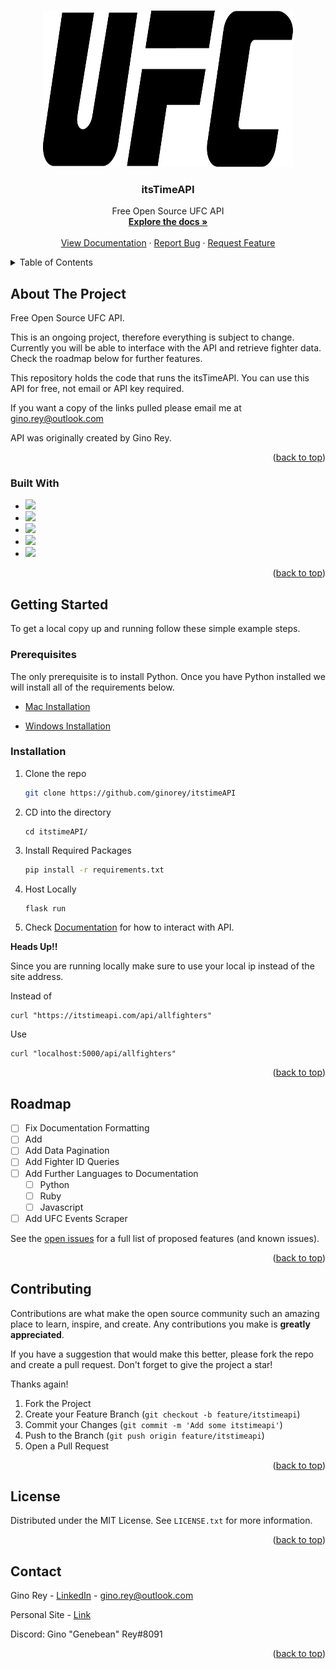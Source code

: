 <a name="readme-top"></a>



<!-- PROJECT SHIELDS -->
<!--
*** I'm using markdown "reference style" links for readability.
*** Reference links are enclosed in brackets [ ] instead of parentheses ( ).
*** See the bottom of this document for the declaration of the reference variables
*** for contributors-url, forks-url, etc. This is an optional, concise syntax you may use.
*** https://www.markdownguide.org/basic-syntax/#reference-style-links
-->


<!-- PROJECT LOGO -->
<br />
<div align="center">
  <a href="https://github.com/othneildrew/Best-README-Template">
    <img src="app/static/images/1280px-UFC_logo-1.svg.png" alt="Logo" width="400" height="250">
  </a>

  <h3 align="center">itsTimeAPI</h3>

  <p align="center">
    Free Open Source UFC API
    <br />
    <a href="https://github.com/ginorey/itstimeAPI"><strong>Explore the docs »</strong></a>
    <br />
    <br />
    <a href="https://itstimeapi.com/#introduction">View Documentation</a>
    ·
    <a href="https://github.com/ginorey/itstimeAPI/issues">Report Bug</a>
    ·
    <a href="https://github.com/ginorey/itstimeAPI/issues">Request Feature</a>
  </p>
</div>



<!-- TABLE OF CONTENTS -->
<details>
  <summary>Table of Contents</summary>
  <ol>
    <li>
      <a href="#about-the-project">About The Project</a>
      <ul>
        <li><a href="#built-with">Built With</a></li>
      </ul>
    </li>
    <li>
      <a href="#getting-started">Getting Started</a>
      <ul>
        <li><a href="#prerequisites">Prerequisites</a></li>
        <li><a href="#installation">Installation</a></li>
      </ul>
    </li>
    <li><a href="#roadmap">Roadmap</a></li>
    <li><a href="#contributing">Contributing</a></li>
    <li><a href="#license">License</a></li>
    <li><a href="#contact">Contact</a></li>
    <li><a href="#acknowledgments">Acknowledgments</a></li>
  </ol>
</details>



<!-- ABOUT THE PROJECT -->
## About The Project

Free Open Source UFC API. 

This is an ongoing project, therefore everything is subject to change. Currently you will be able to interface with the API and retrieve fighter data. Check the roadmap below for further features.

This repository holds the code that runs the itsTimeAPI. You can use this API for free, not email or API key required.

If you want a copy of the links pulled please email me at gino.rey@outlook.com

API was originally created by Gino Rey.

<p align="right">(<a href="#readme-top">back to top</a>)</p>



### Built With

* <img src="https://img.shields.io/badge/Python-3776AB?style=for-the-badge&logo=python&logoColor=white" /> 
* <img src="https://img.shields.io/badge/Linux-FCC624?style=for-the-badge&logo=linux&logoColor=black" /> 
* <img src="https://img.shields.io/badge/Flask-000000?style=for-the-badge&logo=flask&logoColor=white" /> 
* <img src="https://img.shields.io/badge/Nginx-009639?style=for-the-badge&logo=nginx&logoColor=white" /> 
* <img src="https://img.shields.io/badge/MySQL-005C84?style=for-the-badge&logo=mysql&logoColor=white" />

<p align="right">(<a href="#readme-top">back to top</a>)</p>



<!-- GETTING STARTED -->
## Getting Started

To get a local copy up and running follow these simple example steps.

### Prerequisites

The only prerequisite is to install Python. 
Once you have Python installed we will install all of the requirements below. 

* [Mac Installation ](https://docs.python-guide.org/starting/install3/osx/)

* [Windows Installation](https://docs.python.org/3/using/windows.html)

### Installation
 
1. Clone the repo
   ```sh
   git clone https://github.com/ginorey/itstimeAPI
   ```
2. CD into the directory
   ```
   cd itstimeAPI/
   ```
2. Install Required Packages
   ```sh
   pip install -r requirements.txt
   ```
3. Host Locally 
   ```js
   flask run
   ```
4. Check [Documentation](https://itstimeapi.com/#introduction) for how to interact with API. 

**Heads Up!!**

Since you are running locally make sure to use your local ip instead of the site address. 

Instead of
```
curl "https://itstimeapi.com/api/allfighters"
```
Use
```
curl "localhost:5000/api/allfighters"
```

<p align="right">(<a href="#readme-top">back to top</a>)</p>

<!-- ROADMAP -->
## Roadmap

- [ ] Fix Documentation Formatting
- [ ] Add 
- [ ] Add Data Pagination
- [ ] Add Fighter ID Queries
- [ ] Add Further Languages to Documentation
    - [ ] Python
    - [ ] Ruby
    - [ ] Javascript
- [ ] Add UFC Events Scraper 

See the [open issues](https://github.com/ginorey/itstimeAPI/issues) for a full list of proposed features (and known issues).

<p align="right">(<a href="#readme-top">back to top</a>)</p>



<!-- CONTRIBUTING -->
## Contributing

Contributions are what make the open source community such an amazing place to learn, inspire, and create. Any contributions you make is **greatly appreciated**.

If you have a suggestion that would make this better, please fork the repo and create a pull request. Don't forget to give the project a star! 

Thanks again!

1. Fork the Project
2. Create your Feature Branch (`git checkout -b feature/itstimeapi`)
3. Commit your Changes (`git commit -m 'Add some itstimeapi'`)
4. Push to the Branch (`git push origin feature/itstimeapi`)
5. Open a Pull Request

<p align="right">(<a href="#readme-top">back to top</a>)</p>



<!-- LICENSE -->
## License

Distributed under the MIT License. See `LICENSE.txt` for more information.

<p align="right">(<a href="#readme-top">back to top</a>)</p>



<!-- CONTACT -->
## Contact

Gino Rey - [LinkedIn](https://www.linkedin.com/in/ginorey/) - gino.rey@outlook.com

Personal Site - [Link](https://www.ginorey.com)

Discord: Gino "Genebean" Rey#8091

<p align="right">(<a href="#readme-top">back to top</a>)</p>


